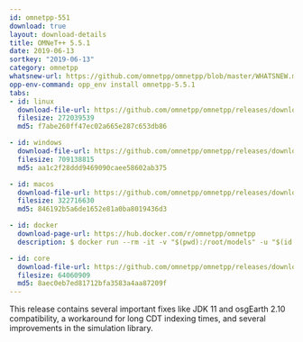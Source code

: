 ```yaml
---
id: omnetpp-551
download: true
layout: download-details
title: OMNeT++ 5.5.1
date: 2019-06-13
sortkey: "2019-06-13"
category: omnetpp
whatsnew-url: https://github.com/omnetpp/omnetpp/blob/master/WHATSNEW.md#omnet-551-june-2019
opp-env-command: opp_env install omnetpp-5.5.1
tabs:
- id: linux
  download-file-url: https://github.com/omnetpp/omnetpp/releases/download/omnetpp-5.5.1/omnetpp-5.5.1-src-linux.tgz
  filesize: 272039539
  md5: f7abe260ff47ec02a665e287c653db86

- id: windows
  download-file-url: https://github.com/omnetpp/omnetpp/releases/download/omnetpp-5.5.1/omnetpp-5.5.1-src-windows.zip
  filesize: 709138815
  md5: aa1c2f28ddd9469090caee58602ab375

- id: macos
  download-file-url: https://github.com/omnetpp/omnetpp/releases/download/omnetpp-5.5.1/omnetpp-5.5.1-src-macosx.tgz
  filesize: 322716630
  md5: 846192b5a6de1652e81a0ba8019436d3

- id: docker
  download-page-url: https://hub.docker.com/r/omnetpp/omnetpp
  description: $ docker run --rm -it -v "$(pwd):/root/models" -u "$(id -u):$(id -g)" omnetpp/omnetpp:u18.04-5.5.1

- id: core
  download-file-url: https://github.com/omnetpp/omnetpp/releases/download/omnetpp-5.5.1/omnetpp-5.5.1-src-core.tgz
  filesize: 64060909
  md5: 8aec0eb7ed81712bfa3583a4aa87209f
---
```


This release contains several important fixes like JDK 11 and osgEarth 2.10 compatibility, a workaround for long CDT indexing times, and several improvements in the simulation library.
